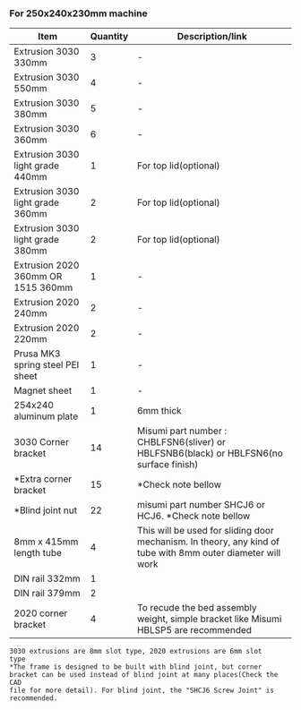 ### For 250x240x230mm machine

| Item                               | Quantity | Description/link                                                                                            |
| ---------------------------------- | -------- | ----------------------------------------------------------------------------------------------------------- |
| Extrusion 3030 330mm               | 3        | -                                                                                                           |
| Extrusion 3030 550mm               | 4        | -                                                                                                           |
| Extrusion 3030 380mm               | 5        | -                                                                                                           |
| Extrusion 3030 360mm               | 6        | -                                                                                                           |
| Extrusion 3030 light grade 440mm   | 1        | For top lid(optional)                                                                                       |
| Extrusion 3030 light grade 360mm   | 2        | For top lid(optional)                                                                                       |
| Extrusion 3030 light grade 380mm   | 2        | For top lid(optional)                                                                                       |
| Extrusion 2020 360mm OR 1515 360mm | 1        | -                                                                                                           |
| Extrusion 2020 240mm               | 2        | -                                                                                                           |
| Extrusion 2020 220mm               | 2        | -                                                                                                           |
| Prusa MK3 spring steel PEI sheet   | 1        | -                                                                                                           |
| Magnet sheet                       | 1        | -                                                                                                           |
| 254x240 aluminum plate             | 1        | 6mm thick                                                                                                   |
| 3030 Corner bracket                | 14       | Misumi part number : CHBLFSN6(sliver) or HBLFSNB6(black) or HBLFSN6(no surface finish)                      |
| \*Extra corner bracket             | 15       | \*Check note bellow                                                                                         |
| \*Blind joint nut                  | 22       | misumi part number SHCJ6 or HCJ6. \*Check note bellow                                                       |
| 8mm x 415mm length tube            | 4        | This will be used for sliding door mechanism. In theory, any kind of tube with 8mm outer diameter will work |
| DIN rail 332mm                     | 1        |                                                                                                             |
| DIN rail 379mm                     | 2        |                                                                                                             |
| 2020 corner bracket                | 4        | To recude the bed assembly weight, simple bracket like Misumi HBLSP5 are recommended                        |

<code>3030 extrusions are 8mm slot type, 2020 extrusions are 6mm slot type</code>  
<code>\*The frame is designed to be built with blind joint, but corner bracket can be used instead of blind joint at many places(Check the CAD file for more detail). For blind joint, the "SHCJ6 Screw Joint" is recommended.</code>
